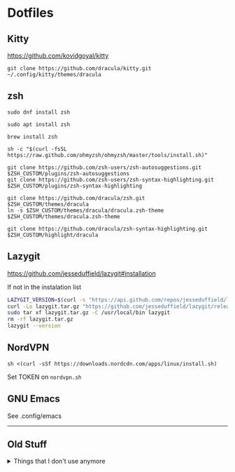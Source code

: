 # Dotfiles

## Kitty
https://github.com/kovidgoyal/kitty
```
git clone https://github.com/dracula/kitty.git ~/.config/kitty/themes/dracula
```

## zsh
```
sudo dnf install zsh

sudo apt install zsh

brew install zsh
``````

```
sh -c "$(curl -fsSL https://raw.github.com/ohmyzsh/ohmyzsh/master/tools/install.sh)"

git clone https://github.com/zsh-users/zsh-autosuggestions.git $ZSH_CUSTOM/plugins/zsh-autosuggestions
git clone https://github.com/zsh-users/zsh-syntax-highlighting.git $ZSH_CUSTOM/plugins/zsh-syntax-highlighting

git clone https://github.com/dracula/zsh.git $ZSH_CUSTOM/themes/dracula
ln -s $ZSH_CUSTOM/themes/dracula/dracula.zsh-theme $ZSH_CUSTOM/themes/dracula.zsh-theme

git clone https://github.com/dracula/zsh-syntax-highlighting.git $ZSH_CUSTOM/highlight/dracula
```

## Lazygit
https://github.com/jesseduffield/lazygit#installation

If not in the instalation list
```sh
LAZYGIT_VERSION=$(curl -s "https://api.github.com/repos/jesseduffield/lazygit/releases/latest" | grep -Po '"tag_name": "v\K[0-9.]+')
curl -Lo lazygit.tar.gz "https://github.com/jesseduffield/lazygit/releases/latest/download/lazygit_${LAZYGIT_VERSION}_Linux_x86_64.tar.gz"
sudo tar xf lazygit.tar.gz -C /usr/local/bin lazygit
rm -rf lazygit.tar.gz
lazygit --version
```

## NordVPN
```
sh <(curl -sSf https://downloads.nordcdn.com/apps/linux/install.sh)
```
Set TOKEN on `nordvpn.sh`

## GNU Emacs
See .config/emacs

------
## Old Stuff
<details>
<summary>Things that I don't use anymore</summary>

## Neovim
See .config/nvim

## Doom Emacs
https://github.com/doomemacs/doomemacs#installation

Ubuntu  
See .config/autostart.
```sh
cp .config/doom/ubuntu/emacsclient.desktop /usr/share/applications/emacsclient.desktop
```

MacOs
See .config/autostart. Copy plist to the path below.
```sh
launchctl unload -w ~/Library/LaunchAgents/gnu.emacs.daemon.plist
launchctl load -w ~/Library/LaunchAgents/gnu.emacs.daemon.plist
```
</details>

